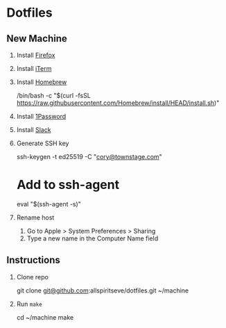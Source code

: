 # Dotfiles

## New Machine

1. Install [Firefox](https://www.mozilla.org/en-US/firefox/download)

1. Install [iTerm](https://iterm2.com)

1. Install [Homebrew](https://brew.sh/)

    /bin/bash -c "$(curl -fsSL https://raw.githubusercontent.com/Homebrew/install/HEAD/install.sh)"

1. Install [1Password](https://downloads.1password.com/mac/1Password.zip)

1. Install [Slack](https://slack.com/downloads/mac)

1. Generate SSH key

    ssh-keygen -t ed25519 -C "cory@townstage.com"

    # Add to ssh-agent
    eval "$(ssh-agent -s)"

1. Rename host

    1. Go to Apple > System Preferences > Sharing
    1. Type a new name in the Computer Name field

## Instructions

1. Clone repo

    git clone git@github.com:allspiritseve/dotfiles.git ~/machine

1. Run `make`

    cd ~/machine
    make
